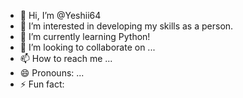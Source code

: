 - 👋 Hi, I’m @Yeshii64
- 👀 I’m interested in developing my skills as a person.
- 🌱 I’m currently learning Python!
- 💞️ I’m looking to collaborate on ...
- 📫 How to reach me ...
- 😄 Pronouns: ...
- ⚡ Fun fact: 

<!---
Yeshii64/Yeshii64 is a ✨ special ✨ repository because its `README.md` (this file) appears on your GitHub profile.
You can click the Preview link to take a look at your changes.
--->
